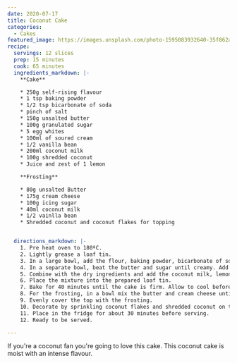 ```yaml
---
date: 2020-07-17
title: Coconut Cake
categories:
  - Cakes
featured_image: https://images.unsplash.com/photo-1595083932640-35f862aaf1c6?ixlib=rb-1.2.1&ixid=eyJhcHBfaWQiOjEyMDd9&auto=format&fit=crop&w=1500&q=80
recipe:
  servings: 12 slices
  prep: 15 minutes
  cook: 65 minutes
  ingredients_markdown: |-
    **Cake**

    * 250g self-rising flavour
    * 1 tsp baking powder
    * 1/2 tsp bicarbonate of soda
    * pinch of salt
    * 150g unsalted butter
    * 100g granulated sugar
    * 5 egg whites
    * 100ml of soured cream
    * 1/2 vanilla bean
    * 200ml coconut milk
    * 100g shredded coconut
    * Juice and zest of 1 lemon

    **Frosting**

    * 80g unsalted Butter
    * 175g cream cheese
    * 100g icing sugar
    * 40ml coconut milk
    * 1/2 vainlla bean
    * Shredded coconut and coconut flakes for topping


  directions_markdown: |-
    1. Pre heat oven to 180ºC.
    2. Lightly grease a loaf tin.
    3. In a large bowl, add the flour, baking powder, bicarbonate of soda and salt. Mix well until combined.
    4. In a separate bowl, beat the butter and sugar until creamy. Add the egg whites, the soured cream and vanilla bean. Mix until well combined.
    5. Combine with the dry ingredients and add the coconut milk, lemon juice and zest. Whisk until the mixture has no lumps.
    6. Place the mixture into the prepared loaf tin.
    7. Bake for 40 minutes until the cake is firm. Allow to cool before the frosting and decoration.
    8. For the frosting, in a bowl mix the butter and cream cheese until creamy and smooth. Add the icing sugar, coconut milk and vanilla bean.
    9. Evenly cover the top with the frosting.
    10. Decorate by sprinkling coconut flakes and shredded coconut on top.
    11. Place in the fridge for about 30 minutes before serving.
    12. Ready to be served.

---
```

If you're a coconut fan you're going to love this cake. This coconut cake is moist with an intense flavour.
